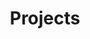 ---
layout: list
title: Projects
collection: projects
permalink: /projects/
page_color: blue
hide_date_in_list: true
---